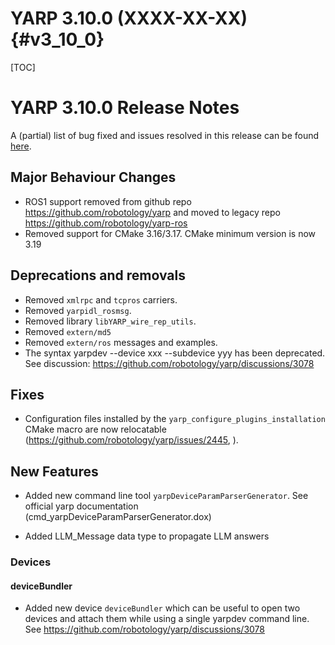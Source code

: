 YARP 3.10.0 (XXXX-XX-XX)                                                {#v3_10_0}
==================

[TOC]

YARP 3.10.0 Release Notes
===================

A (partial) list of bug fixed and issues resolved in this release can be found
[here](https://github.com/robotology/yarp/issues?q=label%3A%22Fixed+in%3A+YARP+v3.10.0%22).

Major Behaviour Changes
---------------------------------

* ROS1 support removed from github repo https://github.com/robotology/yarp and moved to legacy repo https://github.com/robotology/yarp-ros
* Removed support for CMake 3.16/3.17. CMake minimum version is now 3.19

Deprecations and removals
---------------------------------
* Removed `xmlrpc` and `tcpros` carriers.
* Removed `yarpidl_rosmsg`.
* Removed library `libYARP_wire_rep_utils`.
* Removed `extern/md5`
* Removed `extern/ros` messages and examples.
* The syntax yarpdev --device xxx --subdevice yyy has been deprecated. See discussion: https://github.com/robotology/yarp/discussions/3078

Fixes
-----

* Configuration files installed by the `yarp_configure_plugins_installation` CMake macro are now relocatable (https://github.com/robotology/yarp/issues/2445, ).

New Features
------------

* Added new command line tool `yarpDeviceParamParserGenerator`. See official yarp documentation (cmd_yarpDeviceParamParserGenerator.dox)

* Added LLM_Message data type to propagate LLM answers

### Devices

#### deviceBundler

* Added new device `deviceBundler` which can be useful to open two devices and attach them while using a single yarpdev command line.
  See https://github.com/robotology/yarp/discussions/3078